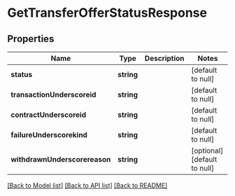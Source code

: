 # GetTransferOfferStatusResponse

## Properties
Name | Type | Description | Notes
------------ | ------------- | ------------- | -------------
**status** | **string** |  | [default to null]
**transactionUnderscoreid** | **string** |  | [default to null]
**contractUnderscoreid** | **string** |  | [default to null]
**failureUnderscorekind** | **string** |  | [default to null]
**withdrawnUnderscorereason** | **string** |  | [optional] [default to null]

[[Back to Model list]](../README.md#documentation-for-models) [[Back to API list]](../README.md#documentation-for-api-endpoints) [[Back to README]](../README.md)


